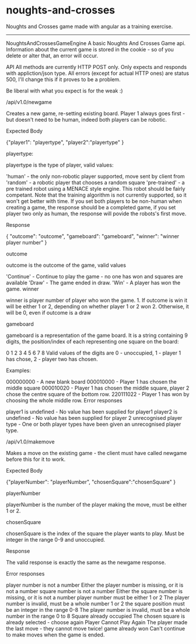 # noughts-and-crosses
Noughts and Crosses game made with angular as a training exercise.
*****************************************************************************************************

NoughtsAndCrossesGameEngine
A basic Noughts And Crosses Game api. Information about the current game is stored in the cookie - so of you delete or alter that, an error will occur.

API
All methods are currently HTTP POST only. Only expects and responds with appliction/json type. All errors (except for actual HTTP ones) are status 500, I'll change this if it proves to be a problem.

Be liberal with what you expect is for the weak :)

/api/v1.0/newgame

Creates a new game, re-setting existing board. Player 1 always goes first - but doesn't need to be human, indeed both players can be robotic.

Expected Body

{"player1": "playertype", "player2":"playertype" }

playertype:

playertype is the type of player, valid values:

'human' - the only non-robotic player supported, move sent by client from
'random' - a robotic player that chooses a random square
'pre-trained' - a pre trained robot using a MENACE style engine. This robot should be fairly competant. Note that the training algorithm is not currently supported, so it won't get better with time.
If you set both players to be non-human when creating a game, the response should be a completed game, if you set player two only as human, the response will povide the robots's first move.

Response

{ "outcome": "outcome", "gameboard": "gameboard", "winner": "winner player number" }

outcome

outcome is the outcome of the game, valid values

'Continue' - Continue to play the game - no one has won and squares are available
'Draw' - The game ended in draw.
'Win' - A player has won the game.
winner

winner is player number of player who won the game. 1. If outcome is win it will be either 1 or 2, depending on whether player 1 or 2 won 2. Otherwise, it will be 0, even if outcome is a draw

gameboard

gameboard is a representation of the game board. It is a string containing 9 digits, the position/index of each representing one square on the board:

0	1	2
3	4	5
6	7	8
Valid values of the digits are 0 - unoccupied, 1 - player 1 has chose, 2 - player two has chosen.

Examples:

000000000 - A new blank board
000010000 - Player 1 has chosen the middle square
000010020 - Player 1 has chosen the middle square, player 2 chose the centre square of the bottom row.
220111022 - Player 1 has won by choosing the whole middle row.
Error responses

player1 is undefined - No value has been supplied for player1
player2 is undefined - No value has been supplied for player 2
unrecognised player type - One or both player types have been given an unrecognised player type.

/api/v1.0/makemove

Makes a move on the existing game - the client must have called newgame before this for it to work.

Expected Body

{"playerNumber": "playerNumber", "chosenSquare":"chosenSquare" }

playerNumber

playerNumber is the number of the player making the move, must be either 1 or 2.

chosenSquare

chosenSquare is the index of the square the player wants to play. Must be integer in the range 0-9 and unoccupied.

Response

The valid response is exactly the same as the newgame response.

Error responses

player number is not a number Either the player number is missing, or it is not a number
square number is not a number Either the square number is missing, or it is not a number
player number must be either 1 or 2 The player number is invalid, must be a whole number 1 or 2
the square position must be an integer in the range 0-8 The player number is invalid, must be a whole number in the range 0 to 8
Square already occupied The chosen square is already selected - choose again
Player Cannot Play Again The player made the last move - they cannot move twice!
game already won Can't continue to make moves when the game is ended.

